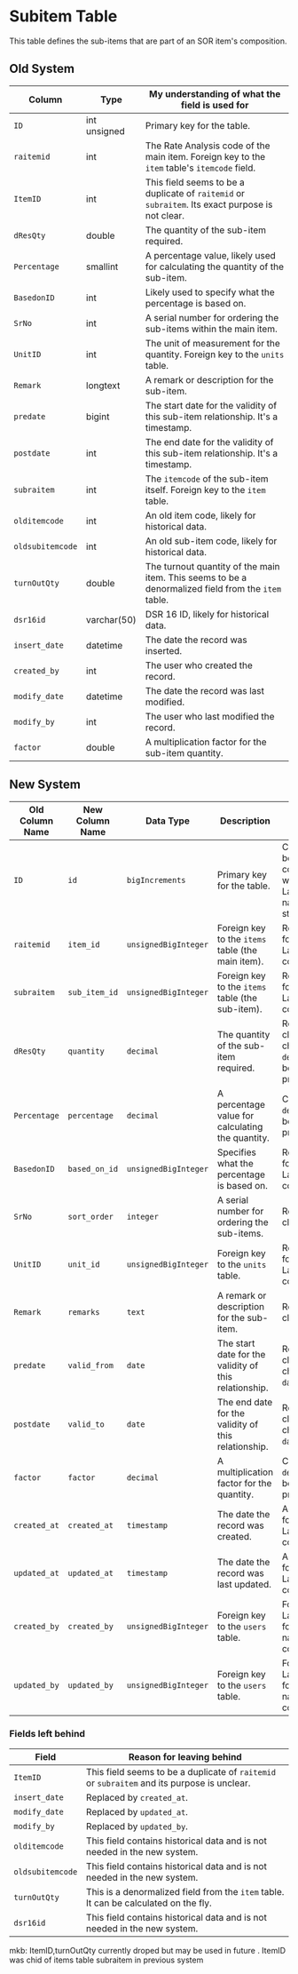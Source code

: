 
# Subitem Table

This table defines the sub-items that are part of an SOR item's composition.

## Old System

| Column | Type | My understanding of what the field is used for |
|---|---|---|
| `ID` | int unsigned | Primary key for the table. |
| `raitemid` | int | The Rate Analysis code of the main item. Foreign key to the `item` table's `itemcode` field. |
| `ItemID` | int | This field seems to be a duplicate of `raitemid` or `subraitem`. Its exact purpose is not clear. |
| `dResQty` | double | The quantity of the sub-item required. |
| `Percentage` | smallint | A percentage value, likely used for calculating the quantity of the sub-item. |
| `BasedonID` | int | Likely used to specify what the percentage is based on. |
| `SrNo` | int | A serial number for ordering the sub-items within the main item. |
| `UnitID` | int | The unit of measurement for the quantity. Foreign key to the `units` table. |
| `Remark` | longtext | A remark or description for the sub-item. |
| `predate` | bigint | The start date for the validity of this sub-item relationship. It's a timestamp. |
| `postdate` | int | The end date for the validity of this sub-item relationship. It's a timestamp. |
| `subraitem` | int | The `itemcode` of the sub-item itself. Foreign key to the `item` table. |
| `olditemcode` | int | An old item code, likely for historical data. |
| `oldsubitemcode` | int | An old sub-item code, likely for historical data. |
| `turnOutQty` | double | The turnout quantity of the main item. This seems to be a denormalized field from the `item` table. |
| `dsr16id` | varchar(50) | DSR 16 ID, likely for historical data. |
| `insert_date` | datetime | The date the record was inserted. |
| `created_by` | int | The user who created the record. |
| `modify_date` | datetime | The date the record was last modified. |
| `modify_by` | int | The user who last modified the record. |
| `factor` | double | A multiplication factor for the sub-item quantity. |

## New System

| Old Column Name | New Column Name | Data Type | Description | Remarks |
|---|---|---|---|---|
| `ID` | `id` | `bigIncrements` | Primary key for the table. | Changed to be more conventional with Laravel's naming standards. |
| `raitemid` | `item_id` | `unsignedBigInteger` | Foreign key to the `items` table (the main item). | Renamed to follow Laravel's conventions. |
| `subraitem` | `sub_item_id` | `unsignedBigInteger` | Foreign key to the `items` table (the sub-item). | Renamed to follow Laravel's conventions. |
| `dResQty` | `quantity` | `decimal` | The quantity of the sub-item required. | Renamed for clarity and changed to `decimal` for better precision. |
| `Percentage` | `percentage` | `decimal` | A percentage value for calculating the quantity. | Changed to `decimal` for better precision. |
| `BasedonID` | `based_on_id` | `unsignedBigInteger` | Specifies what the percentage is based on. | Renamed to follow Laravel's conventions. |
| `SrNo` | `sort_order` | `integer` | A serial number for ordering the sub-items. | Renamed for clarity. |
| `UnitID` | `unit_id` | `unsignedBigInteger` | Foreign key to the `units` table. | Renamed to follow Laravel's conventions. |
| `Remark` | `remarks` | `text` | A remark or description for the sub-item. | Renamed for clarity. |
| `predate` | `valid_from` | `date` | The start date for the validity of this relationship. | Renamed for clarity and changed to `date` type. |
| `postdate` | `valid_to` | `date` | The end date for the validity of this relationship. | Renamed for clarity and changed to `date` type. |
| `factor` | `factor` | `decimal` | A multiplication factor for the quantity. | Changed to `decimal` for better precision. |
| `created_at` | `created_at` | `timestamp` | The date the record was created. | Added to follow Laravel's conventions. |
| `updated_at` | `updated_at` | `timestamp` | The date the record was last updated. | Added to follow Laravel's conventions. |
| `created_by` | `created_by` | `unsignedBigInteger` | Foreign key to the `users` table. | Follows Laravel's foreign key naming conventions. |
| `updated_by` | `updated_by` | `unsignedBigInteger` | Foreign key to the `users` table. | Follows Laravel's foreign key naming conventions. |

### Fields left behind

| Field | Reason for leaving behind |
|---|---|
| `ItemID` | This field seems to be a duplicate of `raitemid` or `subraitem` and its purpose is unclear. |
| `insert_date` | Replaced by `created_at`. |
| `modify_date` | Replaced by `updated_at`. |
| `modify_by` | Replaced by `updated_by`. |
| `olditemcode` | This field contains historical data and is not needed in the new system. |
| `oldsubitemcode` | This field contains historical data and is not needed in the new system. |
| `turnOutQty` | This is a denormalized field from the `item` table. It can be calculated on the fly. |
| `dsr16id` | This field contains historical data and is not needed in the new system. |

mkb:
ItemID,turnOutQty currently droped but may be used in future . ItemID was chid of items table subraitem in previous system
